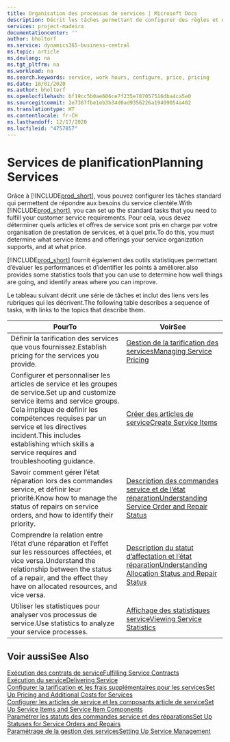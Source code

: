 ```yaml
---
title: Organisation des processus de services | Microsoft Docs
description: Décrit les tâches permettant de configurer des règles et des valeurs pour définir vos stratégies de services et vos processus de vente.
services: project-madeira
documentationcenter: ''
author: bholtorf
ms.service: dynamics365-business-central
ms.topic: article
ms.devlang: na
ms.tgt_pltfrm: na
ms.workload: na
ms.search.keywords: service, work hours, configure, price, pricing
ms.date: 10/01/2020
ms.author: bholtorf
ms.openlocfilehash: bf19cc5b0ae606ce7f235e707057516dba4ca5e0
ms.sourcegitcommit: 2e7307fbe1eb3b34d0ad9356226a19409054a402
ms.translationtype: HT
ms.contentlocale: fr-CH
ms.lasthandoff: 12/17/2020
ms.locfileid: "4757857"
---
```

# <a name="planning-services"></a><span data-ttu-id="16d36-103">Services de planification</span><span class="sxs-lookup"><span data-stu-id="16d36-103">Planning Services</span></span>
<span data-ttu-id="16d36-104">Grâce à [!INCLUDE[prod_short](includes/prod_short.md)], vous pouvez configurer les tâches standard qui permettent de répondre aux besoins du service clientèle.</span><span class="sxs-lookup"><span data-stu-id="16d36-104">With [!INCLUDE[prod_short](includes/prod_short.md)], you can set up the standard tasks that you need to fulfill your customer service requirements.</span></span> <span data-ttu-id="16d36-105">Pour cela, vous devez déterminer quels articles et offres de service sont pris en charge par votre organisation de prestation de services, et à quel prix.</span><span class="sxs-lookup"><span data-stu-id="16d36-105">To do this, you must determine what service items and offerings your service organization supports, and at what price.</span></span>   

[!INCLUDE[prod_short](includes/prod_short.md)] <span data-ttu-id="16d36-106">fournit également des outils statistiques permettant d’évaluer les performances et d’identifier les points à améliorer.</span><span class="sxs-lookup"><span data-stu-id="16d36-106">also provides some statistics tools that you can use to determine how well things are going, and identify areas where you can improve.</span></span>
  
<span data-ttu-id="16d36-107">Le tableau suivant décrit une série de tâches et inclut des liens vers les rubriques qui les décrivent.</span><span class="sxs-lookup"><span data-stu-id="16d36-107">The following table describes a sequence of tasks, with links to the topics that describe them.</span></span>   
  
|<span data-ttu-id="16d36-108">**Pour**</span><span class="sxs-lookup"><span data-stu-id="16d36-108">**To**</span></span>|<span data-ttu-id="16d36-109">**Voir**</span><span class="sxs-lookup"><span data-stu-id="16d36-109">**See**</span></span>|  
|------------|-------------|  
|<span data-ttu-id="16d36-110">Définir la tarification des services que vous fournissez.</span><span class="sxs-lookup"><span data-stu-id="16d36-110">Establish pricing for the services you provide.</span></span>|[<span data-ttu-id="16d36-111">Gestion de la tarification des services</span><span class="sxs-lookup"><span data-stu-id="16d36-111">Managing Service Pricing</span></span>](service-service-price-management.md)|
|<span data-ttu-id="16d36-112">Configurer et personnaliser les articles de service et les groupes de service.</span><span class="sxs-lookup"><span data-stu-id="16d36-112">Set up and customize service items and service groups.</span></span> <span data-ttu-id="16d36-113">Cela implique de définir les compétences requises par un service et les directives incident.</span><span class="sxs-lookup"><span data-stu-id="16d36-113">This includes establishing which skills a service requires and troubleshooting guidance.</span></span>| [<span data-ttu-id="16d36-114">Créer des articles de service</span><span class="sxs-lookup"><span data-stu-id="16d36-114">Create Service Items</span></span>](service-how-to-create-service-items.md)|  
|<span data-ttu-id="16d36-115">Savoir comment gérer l’état réparation lors des commandes service, et définir leur priorité.</span><span class="sxs-lookup"><span data-stu-id="16d36-115">Know how to manage the status of repairs on service orders, and how to identify their priority.</span></span>|[<span data-ttu-id="16d36-116">Description des commandes service et de l’état réparation</span><span class="sxs-lookup"><span data-stu-id="16d36-116">Understanding Service Order and Repair Status</span></span>](service-service-order-status-and-repair-status.md)|  
|<span data-ttu-id="16d36-117">Comprendre la relation entre l’état d’une réparation et l’effet sur les ressources affectées, et vice versa.</span><span class="sxs-lookup"><span data-stu-id="16d36-117">Understand the relationship between the status of a repair, and the effect they have on allocated resources, and vice versa.</span></span>|[<span data-ttu-id="16d36-118">Description du statut d’affectation et l’état réparation</span><span class="sxs-lookup"><span data-stu-id="16d36-118">Understanding Allocation Status and Repair Status</span></span>](service-allocation-status-and-repair-status.md)|  
|<span data-ttu-id="16d36-119">Utiliser les statistiques pour analyser vos processus de service.</span><span class="sxs-lookup"><span data-stu-id="16d36-119">Use statistics to analyze your service processes.</span></span> | [<span data-ttu-id="16d36-120">Affichage des statistiques service</span><span class="sxs-lookup"><span data-stu-id="16d36-120">Viewing Service Statistics</span></span>](service-service-statistics.md) |

## <a name="see-also"></a><span data-ttu-id="16d36-121">Voir aussi</span><span class="sxs-lookup"><span data-stu-id="16d36-121">See Also</span></span>
[<span data-ttu-id="16d36-122">Exécution des contrats de service</span><span class="sxs-lookup"><span data-stu-id="16d36-122">Fulfilling Service Contracts</span></span>](service-fulfill-service-contracts.md)  
[<span data-ttu-id="16d36-123">Exécution du service</span><span class="sxs-lookup"><span data-stu-id="16d36-123">Delivering Service</span></span>](service-deliver-service.md)  
[<span data-ttu-id="16d36-124">Configurer la tarification et les frais supplémentaires pour les services</span><span class="sxs-lookup"><span data-stu-id="16d36-124">Set Up Pricing and Additional Costs for Services</span></span>](service-how-setup-service-costs-pricing.md)  
[<span data-ttu-id="16d36-125">Configurer les articles de service et les composants article de service</span><span class="sxs-lookup"><span data-stu-id="16d36-125">Set Up Service Items and Service Item Components</span></span>](service-how-setup-service-items.md)  
[<span data-ttu-id="16d36-126">Paramétrer les statuts des commandes service et des réparations</span><span class="sxs-lookup"><span data-stu-id="16d36-126">Set Up Statuses for Service Orders and Repairs</span></span>](service-order-repair-status.md)  
[<span data-ttu-id="16d36-127">Paramétrage de la gestion des services</span><span class="sxs-lookup"><span data-stu-id="16d36-127">Setting Up Service Management</span></span>](service-setup-service.md)  
